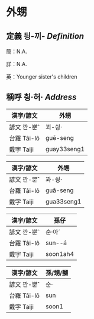 # 外甥
## 定義 딍-끼- _Definition_
簡：N.A.

詳：N.A.

英：Younger sister's children

## 稱呼 칑·허· _Address_

漢字/諺文 | 外甥
--- | ---
諺文 깐-뿐ˆ | 꾀-싕·
台羅 Tâi-lô | guē-seng
戴字 Taiji | guay33seng1


漢字/諺文 | 外甥
--- | ---
諺文 깐-뿐ˆ | 꽈-싕·
台羅 Tâi-lô | guā-seng
戴字 Taiji | gua33seng1


漢字/諺文 | 孫仔
--- | ---
諺文 깐-뿐ˆ | 순·아ˊ
台羅 Tâi-lô | sun--á
戴字 Taiji | soon1ah4


漢字/諺文 | 孫/甥/嬲
--- | ---
諺文 깐-뿐ˆ | 순·
台羅 Tâi-lô | sun
戴字 Taiji | soon1


